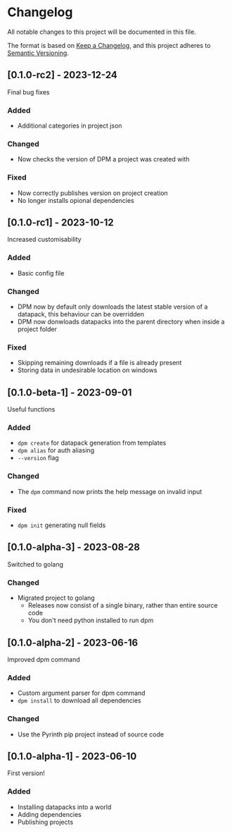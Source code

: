 # Changelog

All notable changes to this project will be documented in this file.

The format is based on [Keep a Changelog](https://keepachangelog.com/en/1.0.0/),
and this project adheres to [Semantic Versioning](https://semver.org/spec/v2.0.0.html).

## [0.1.0-rc2] - 2023-12-24
Final bug fixes

### Added
- Additional categories in project json

### Changed
- Now checks the version of DPM a project was created with

### Fixed
- Now correctly publishes version on project creation
- No longer installs opional dependencies

## [0.1.0-rc1] - 2023-10-12
Increased customisability

### Added
- Basic config file

### Changed
- DPM now by default only downloads the latest stable version of a datapack, this behaviour can be overridden
- DPM now donwloads datapacks into the parent directory when inside a project folder

### Fixed
- Skipping remaining downloads if a file is already present
- Storing data in undesirable location on windows

## [0.1.0-beta-1] - 2023-09-01
Useful functions

### Added
- `dpm create` for datapack generation from templates
- `dpm alias` for auth aliasing
- `--version` flag

### Changed
- The `dpm` command now prints the help message on invalid input

### Fixed
- `dpm init` generating null fields

## [0.1.0-alpha-3] - 2023-08-28
Switched to golang

### Changed
- Migrated project to golang
  - Releases now consist of a single binary, rather than entire source code
  - You don't need python installed to run dpm

## [0.1.0-alpha-2] - 2023-06-16
Improved dpm command

### Added
- Custom argument parser for dpm command
- `dpm install` to download all dependencies

### Changed
- Use the Pyrinth pip project instead of source code

## [0.1.0-alpha-1] - 2023-06-10
First version!

### Added
- Installing datapacks into a world
- Adding dependencies
- Publishing projects
